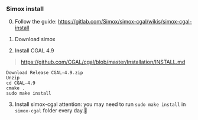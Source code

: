 ### Simox install

0. Follow the guide: https://gitlab.com/Simox/simox-cgal/wikis/simox-cgal-install

1. Download simox

2. Install CGAL 4.9
> https://github.com/CGAL/cgal/blob/master/Installation/INSTALL.md
```
Download Release CGAL-4.9.zip
Unzip
cd CGAL-4.9
cmake .
sudo make install
```

3. Install simox-cgal
attention: you may need to run `sudo make install` in `simox-cgal` folder every day.:beer:
